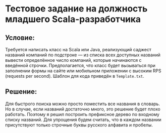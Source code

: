 # Тестовое задание на должность младшего Scala-разработчика

## Условие:

Требуется написать класс на Scala или Java, реализующий саджест названий 
компаний по подстроке — из списка всех доступных названий вывести 
определённое число компаний, которые начинаются с введённой строчки. 
Предполагается, что класс будет вызываться при заполнении формы на сайте или 
мобильном приложении с высоким RPS (requests per second). Шаблон для кода 
приведён в `Template.txt`.

## Решение:

Для быстрого поиска можно просто поместить все названия в словарь. Но в 
случае, если названий достаточно много, это решение будет плохо работать. 
Поэтому я решил построить префиксное дерево по входному списку названий. Для 
упрощения будем считать, что в каждом названии присутствуют только строчные 
буквы русского алфавита и пробелы.